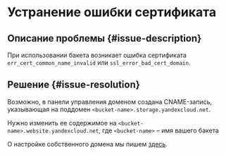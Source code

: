 # Устранение ошибки сертификата


## Описание проблемы {#issue-description}

При использовании бакета возникает ошибка сертификата `err_cert_common_name_invalid` или `ssl_error_bad_cert_domain`.

## Решение {#issue-resolution}

Возможно, в панели управления доменом создана CNAME-запись, указывающая на поддомен `<bucket-name>.storage.yandexcloud.net`.

Нужно изменить ее содержимое на `<bucket-name>.website.yandexcloud.net`, где `<bucket-name>` – имя вашего бакета

О настройке собственного домена мы пишем [здесь](../../../storage/operations/hosting/own-domain.md).
